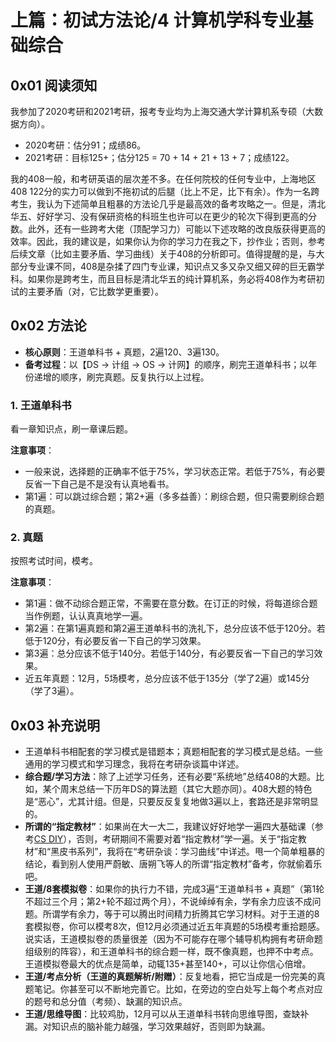 # 上篇：初试方法论/4 计算机学科专业基础综合

## 0x01 阅读须知

我参加了2020考研和2021考研，报考专业均为上海交通大学计算机系专硕（大数据方向）。

- 2020考研：估分91；成绩86。
- 2021考研：目标125+；估分125 = 70 + 14 + 21 + 13 + 7；成绩122。

我的408一般，和考研英语的层次差不多。在任何院校的任何专业中，上海地区408 122分的实力可以做到不拖初试的后腿（比上不足，比下有余）。作为一名跨考生，我认为下述简单且粗暴的方法论几乎是最高效的备考攻略之一。但是，清北华五、好好学习、没有保研资格的科班生也许可以在更少的轮次下得到更高的分数。此外，还有一些跨考大佬（顶配学习力）可能以下述攻略的改良版获得更高的效率。因此，我的建议是，如果你认为你的学习力在我之下，抄作业；否则，参考后续文章（比如主要矛盾、学习曲线）关于408的分析即可。值得提醒的是，与大部分专业课不同，408是杂揉了四门专业课，知识点又多又杂又细又碎的巨无霸学科。如果你是跨考生，而且目标是清北华五的纯计算机系，务必将408作为考研初试的主要矛盾（对，它比数学更重要）。

## 0x02 方法论

- **核心原则**：王道单科书 + 真题，2遍120、3遍130。
- **备考过程**：以【DS → 计组 → OS → 计网】的顺序，刷完王道单科书；以年份递增的顺序，刷完真题。反复执行以上过程。

### 1. 王道单科书

看一章知识点，刷一章课后题。

**注意事项**：

- 一般来说，选择题的正确率不低于75%，学习状态正常。若低于75%，有必要反省一下自己是不是没有认真地看书。
- 第1遍：可以跳过综合题；第2+遍（多多益善）：刷综合题，但只需要刷综合题的真题。

### 2. 真题

按照考试时间，模考。

**注意事项**：

- 第1遍：做不动综合题正常，不需要在意分数。在订正的时候，将每道综合题当作例题，认认真真地学一遍。
- 第2遍：在第1遍真题和第2遍王道单科书的洗礼下，总分应该不低于120分。若低于120分，有必要反省一下自己的学习效果。
- 第3遍：总分应该不低于140分。若低于140分，有必要反省一下自己的学习效果。
- 近五年真题：12月，5场模考，总分应该不低于135分（学了2遍）或145分（学了3遍）。

## 0x03 补充说明

- 王道单科书相配套的学习模式是错题本；真题相配套的学习模式是总结。一些通用的学习模式和学习理念，我将在考研杂谈篇中详述。
- **综合题/学习方法**：除了上述学习任务，还有必要“系统地”总结408的大题。比如，某个周末总结一下历年DS的算法题（其它大题亦同）。408大题的特色是“恶心”，尤其计组。但是，只要反反复复地做3遍以上，套路还是非常明显的。
- **所谓的“指定教材”**：如果尚在大一大二，我建议好好地学一遍四大基础课（参考[CS DIY](https://csdiy.wiki/)），否则，考研期间不需要对着“指定教材”学一遍。关于“指定教材”和“黑皮书系列”，我将在“考研杂谈：学习曲线”中详述。甩一个简单粗暴的结论，看到别人使用严蔚敏、唐朔飞等人的所谓“指定教材”备考，你就偷着乐吧。
- **王道/8套模拟卷**：如果你的执行力不错，完成3遍“王道单科书 + 真题”（第1轮不超过三个月；第2+轮不超过两个月），不说绰绰有余，学有余力应该不成问题。所谓学有余力，等于可以腾出时间精力折腾其它学习材料。对于王道的8套模拟卷，你可以模考8次，但12月必须通过近五年真题的5场模考重拾题感。说实话，王道模拟卷的质量很差（因为不可能存在哪个辅导机构拥有考研命题组级别的阵容），和王道单科书的综合题一样，既不像真题，也押不中考点。王道模拟卷最大的优点是简单，动辄135+甚至140+，可以让你信心倍增。
- **王道/考点分析（王道的真题解析/附赠）**：反复地看，把它当成是一份完美的真题笔记。你甚至可以不断地完善它。比如，在旁边的空白处写上每个考点对应的题号和总分值（考频）、缺漏的知识点。
- **王道/思维导图**：比较鸡肋，12月可以从王道单科书转向思维导图，查缺补漏。对知识点的脑补能力越强，学习效果越好，否则即为缺漏。